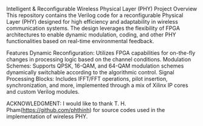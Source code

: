 Intelligent & Reconfigurable Wireless Physical Layer (PHY)
Project Overview
This repository contains the Verilog code for a reconfigurable Physical Layer (PHY) designed for high efficiency and adaptability in wireless communication systems. The design leverages the flexibility of FPGA architectures to enable dynamic modulation, coding, and other PHY functionalities based on real-time environmental feedback.

Features
Dynamic Reconfiguration: Utilizes FPGA capabilities for on-the-fly changes in processing logic based on the channel conditions.
Modulation Schemes: Supports QPSK, 16-QAM, and 64-QAM modulation schemes dynamically switchable according to the algorithmic control.
Signal Processing Blocks: Includes IFFT/FFT operations, pilot insertion, synchronization, and more, implemented through a mix of Xilinx IP cores and custom Verilog modules.


ACKNOWLEDGMENT:
I would like to thank T. H. Pham(https://github.com/phthinh) for source codes used in the implementation of wireless PHY.
